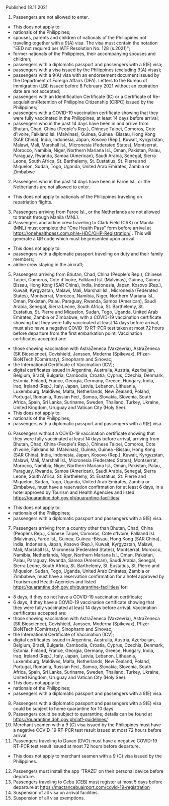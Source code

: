 Published 18.11.2021
1. Passengers are not allowed to enter.
- This does not apply to:
- nationals of the Philippines;
- spouses, parents and children of nationals of the Philippines not traveling together with a 9(A) visa. The visa must contain the notation "EED not required per IATF Resolution No. 128 (s.2021)";
- former nationals of the Philippines, their accompanying spouses and children;
- passengers with a diplomatic passport and passengers with a 9(E) visa;
- passengers with a visa issued by the Philippines (excluding 9(A) visas);
- passengers with a 9(A) visa with an endorsement document issued by the Department of Foreign Affairs (DFA). Letters to the Bureau of Immigration (LBI) issued before 8 February 2021 without an expiration date are not accepted;
- passengers with an Identification Certificate (IC) or a Certificate of Re-acquisition/Retention of Philippine Citizenship (CRPC) issued by the Philippines;
- passengers with a COVID-19 vaccination certificate showing that they were fully vaccinated in the Philippines, at least 14 days before arrival;
- passengers who in the past 14 days have been in and arrive from Bhutan, Chad, China (People's Rep.), Chinese Taipei, Comoros, Cote d'Ivoire, Falkland Isl. (Malvinas), Guinea, Guinea -Bissau, Hong Kong (SAR China), India, Indonesia, Japan, Kosovo (Rep.), Kuwait, Kyrgyzstan, Malawi, Mali, Marshall Isl., Micronesia (Federated States), Montserrat, Morocco, Namibia, Niger, Northern Mariana Isl., Oman, Pakistan, Palau, Paraguay, Rwanda, Samoa (American), Saudi Arabia, Senegal, Sierra Leone, South Africa, St. Barthelemy, St. Eustatius, St. Pierre and Miquelon, Sudan, Togo, Uganda, United Arab Emirates, Zambia or Zimbabwe
2. Passengers who in the past 14 days have been in Faroe Isl., or the Netherlands are not allowed to enter.
- This does not apply to nationals of the Philippines traveling on repatriation flights.
3. Passengers arriving from Faroe Isl., or the Netherlands are not allowed to transit through Manila (MNL).
4. Passengers and airline crew traveling to Clark Field (CRK) or Manila (MNL) must complete the "One Health Pass" form before arrival at <a href="https://onehealthpass.com.ph/e-HDC/OHP-Registration/">https://onehealthpass.com.ph/e-HDC/OHP-Registration/</a> . This will generate a QR code which must be presented upon arrival.
- This does not apply to:
- passengers with a diplomatic passport traveling on duty and their family members;
- airline crew staying in the aircraft;
5. Passengers arriving from Bhutan, Chad, China (People's Rep.), Chinese Taipei, Comoros, Cote d'Ivoire, Falkland Isl. (Malvinas), Guinea, Guinea -Bissau, Hong Kong (SAR China), India, Indonesia, Japan, Kosovo (Rep.), Kuwait, Kyrgyzstan, Malawi, Mali, Marshall Isl., Micronesia (Federated States), Montserrat, Morocco, Namibia, Niger, Northern Mariana Isl., Oman, Pakistan, Palau, Paraguay, Rwanda, Samoa (American), Saudi Arabia, Senegal, Sierra Leone, South Africa, St. Barthelemy, St. Eustatius, St. Pierre and Miquelon, Sudan, Togo, Uganda, United Arab Emirates, Zambia or Zimbabwe, with a COVID-19 vaccination certificate showing that they were fully vaccinated at least 14 days before arrival, must also have a negative COVID-19 RT-PCR test taken at most 72 hours before departure from the first embarkation point.
Vaccination certificates accepted are:
- those showing vaccination with AstraZeneca (Vaxzevria), AstraZeneca (SK Bioscience), Covishield, Janssen, Moderna (Spikevax), Pfizer-BioNTech (Comirnaty), Sinopharm and Sinovac;
- the International Certificate of Vaccination (ICV);
- digital certificates issued in Argentina, Australia, Austria, Azerbaijan, Belgium, Brazil, Bulgaria, Cambodia, Croatia, Cyprus, Czechia, Denmark, Estonia, Finland, France, Georgia, Germany, Greece, Hungary, India, Iraq, Ireland (Rep.), Italy, Japan, Latvia, Lebanon, Lithuania, Luxembourg, Maldives, Malta, Netherlands, New Zealand, Poland, Portugal, Romania, Russian Fed., Samoa, Slovakia, Slovenia, South Africa, Spain, Sri Lanka, Suriname, Sweden, Thailand, Turkey, Ukraine, United Kingdom, Uruguay and Vatican City (Holy See).
- This does not apply to:
- nationals of the Philippines;
- passengers with a diplomatic passport and passengers with a 9(E) visa.
6. Passengers without a COVID-19 vaccination certificate showing that they were fully vaccinated at least 14 days before arrival, arriving from Bhutan, Chad, China (People's Rep.), Chinese Taipei, Comoros, Cote d'Ivoire, Falkland Isl. (Malvinas), Guinea, Guinea -Bissau, Hong Kong (SAR China), India, Indonesia, Japan, Kosovo (Rep.), Kuwait, Kyrgyzstan, Malawi, Mali, Marshall Isl., Micronesia (Federated States), Montserrat, Morocco, Namibia, Niger, Northern Mariana Isl., Oman, Pakistan, Palau, Paraguay, Rwanda, Samoa (American), Saudi Arabia, Senegal, Sierra Leone, South Africa, St. Barthelemy, St. Eustatius, St. Pierre and Miquelon, Sudan, Togo, Uganda, United Arab Emirates, Zambia or Zimbabwe, must have a reservation confirmation for at least 6 days, in a hotel approved by Tourism and Health Agencies and listed <a href="https://quarantine.doh.gov.ph/quarantine-facilities/">https://quarantine.doh.gov.ph/quarantine-facilities/</a>
- This does not apply to:
- nationals of the Philippines;
- passengers with a diplomatic passport and passengers with a 9(E) visa.
7. Passengers arriving from a country other than Bhutan, Chad, China (People's Rep.), Chinese Taipei, Comoros, Cote d'Ivoire, Falkland Isl. (Malvinas), Faroe Isl., Guinea, Guinea -Bissau, Hong Kong (SAR China), India, Indonesia, Japan, Kosovo (Rep.), Kuwait, Kyrgyzstan, Malawi, Mali, Marshall Isl., Micronesia (Federated States), Montserrat, Morocco, Namibia, Netherlands, Niger, Northern Mariana Isl., Oman, Pakistan, Palau, Paraguay, Rwanda, Samoa (American), Saudi Arabia, Senegal, Sierra Leone, South Africa, St. Barthelemy, St. Eustatius, St. Pierre and Miquelon, Sudan, Togo, Uganda, United Arab Emirates, Zambia or Zimbabwe, must have a reservation confirmation for a hotel approved by Tourism and Health Agencies and listed <a href="https://quarantine.doh.gov.ph/quarantine-facilities/">https://quarantine.doh.gov.ph/quarantine-facilities/</a> for:
- 8 days, if they do not have a COVID-19 vaccination certificate;
- 6 days, if they have a COVID-19 vaccination certificate showing that they were fully vaccinated at least 14 days before arrival.
Vaccination certificates accepted are:
- those showing vaccination with AstraZeneca (Vaxzevria), AstraZeneca (SK Bioscience), Covishield, Janssen, Moderna (Spikevax), Pfizer-BioNTech (Comirnaty), Sinopharm and Sinovac;
- the International Certificate of Vaccination (ICV);
- digital certificates issued in Argentina, Australia, Austria, Azerbaijan, Belgium, Brazil, Bulgaria, Cambodia, Croatia, Cyprus, Czechia, Denmark, Estonia, Finland, France, Georgia, Germany, Greece, Hungary, India, Iraq, Ireland (Rep.), Italy, Japan, Latvia, Lebanon, Lithuania, Luxembourg, Maldives, Malta, Netherlands, New Zealand, Poland, Portugal, Romania, Russian Fed., Samoa, Slovakia, Slovenia, South Africa, Spain, Sri Lanka, Suriname, Sweden, Thailand, Turkey, Ukraine, United Kingdom, Uruguay and Vatican City (Holy See).
- This does not apply to:
- nationals of the Philippines;
- passengers with a diplomatic passport and passengers with a 9(E) visa.
8. Passengers with a diplomatic passport and passengers with a 9(E) visa could be subject to home quarantine for 10 days.
9. Passengers could be subject to quarantine; details can be found at <a href="https://quarantine.doh.gov.ph/iatf-guidelines/">https://quarantine.doh.gov.ph/iatf-guidelines/</a>
10. Merchant seamen with a 9 (C) visa issued by the Philippines must have a negative COVID-19 RT-PCR test result issued at most 72 hours before arrival.
11. Passengers traveling to Davao (DVO) must have a negative COVID-19 RT-PCR test result issued at most 72 hours before departure.
- This does not apply to merchant seamen with a 9 (C) visa issued by the Philippines.
12. Passengers must install the app 'TRAZE' on their personal device before departure.
13. Passengers traveling to Cebu (CEB) must register at most 5 days before departure at <a href="https://mactancebuairport.com/covid-19-registration">https://mactancebuairport.com/covid-19-registration</a>
14. Suspension of all visa on arrival facilities.
15. Suspension of all visa exemptions.